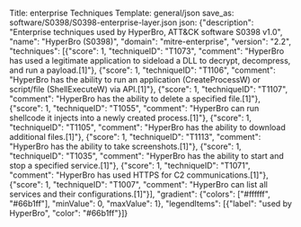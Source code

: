 Title: enterprise Techniques
Template: general/json
save_as: software/S0398/S0398-enterprise-layer.json
json: {"description": "Enterprise techniques used by HyperBro, ATT&CK software S0398 v1.0", "name": "HyperBro (S0398)", "domain": "mitre-enterprise", "version": "2.2", "techniques": [{"score": 1, "techniqueID": "T1073", "comment": "HyperBro has used a legitimate application to sideload a DLL to decrypt, decompress, and run a payload.[1]"}, {"score": 1, "techniqueID": "T1106", "comment": "HyperBro has the ability to run an application (CreateProcessW) or script/file (ShellExecuteW) via API.[1]"}, {"score": 1, "techniqueID": "T1107", "comment": "HyperBro has the ability to delete a specified file.[1]"}, {"score": 1, "techniqueID": "T1055", "comment": "HyperBro can run shellcode it injects into a newly created process.[1]"}, {"score": 1, "techniqueID": "T1105", "comment": "HyperBro has the ability to download additional files.[1]"}, {"score": 1, "techniqueID": "T1113", "comment": "HyperBro has the ability to take screenshots.[1]"}, {"score": 1, "techniqueID": "T1035", "comment": "HyperBro has the ability to start and stop a specified service.[1]"}, {"score": 1, "techniqueID": "T1071", "comment": "HyperBro has used HTTPS for C2 communications.[1]"}, {"score": 1, "techniqueID": "T1007", "comment": "HyperBro can list all services and their configurations.[1]"}], "gradient": {"colors": ["#ffffff", "#66b1ff"], "minValue": 0, "maxValue": 1}, "legendItems": [{"label": "used by HyperBro", "color": "#66b1ff"}]}